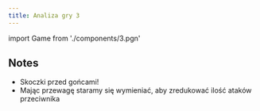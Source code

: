 ```yaml
---
title: Analiza gry 3
---
```


import Game from './components/3.pgn'

## Notes

* Skoczki przed gońcami!
* Mając przewagę staramy się wymieniać, aby zredukować ilość ataków przeciwnika


<Game/>
